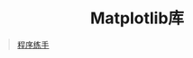 <div align='center' >

# Matplotlib库

</div>

> [程序练手](https://github.com/Nicolas-gaofeng/Salute_Python/blob/main/code/library/Matplotlib库.ipynb)

